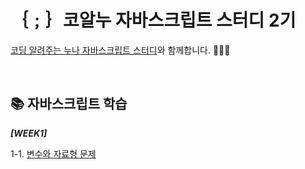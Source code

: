 # ｛﹔｝코알누 자바스크립트 스터디 2기
[코딩 알려주는 누나 자바스크립트 스터디](https://codingnoona.thinkific.com/pages/3c7ff4)와 함께합니다. 🏃‍♀️💨

<br/>

## 📚 자바스크립트 학습

***[WEEK1]***
  
  1-1. [변수와 자료형 문제](https://gist.github.com/SSUK-H/2202ada1ac280d15334ad7f85cd9a6d7)
